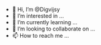 - 👋 Hi, I’m @Digvijsy
- 👀 I’m interested in ...
- 🌱 I’m currently learning ...
- 💞️ I’m looking to collaborate on ...
- 📫 How to reach me ...

<!---
Digvijsy/Digvijsy is a ✨ special ✨ repository because its `README.md` (this file) appears on your GitHub profile.
You can click the Preview link to take a look at your changes.
--->
